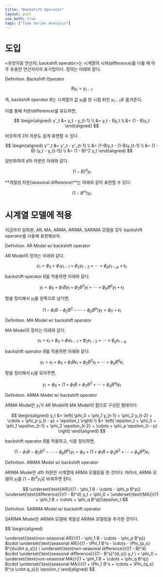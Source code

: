 ```yaml
---
title: "Backshift Operator"
layout: post
use_math: true
tags: ["Time Series Analysis"]
---
```


# 도입

\<후방이동 연산자; backshift operator\>는 시계열의 시차(difference)를 다룰 때 아주 유용한 연산자이자 표기법이다. 정의는 아래와 같다.


<div class="definition" markdown="1">

<span class="statement-title">Definition.</span> Backshift Operator<br>

$$
B y_t = y_{t-1}
$$

즉, backshift operator $B$는 시계열의 값 $y_t$를 한 시점 뒤인 $y_{t-1}$로 옮겨준다.

이를 통해 차분(difference)를 유도하면,

$$
\begin{aligned}
y'_t 
&= y_t - y_{t-1} \\
&= y_t - By_t \\
&= (1 - B)y_t  
\end{aligned}
$$

</div>

비슷하게 2차 차분도 쉽게 표현할 수 있다.

$$
\begin{aligned}
y''_t 
&= y'_t - y'_{t-1} \\
&= (1-B)y_t - (1-B)y_{t-1} \\
&= (1 - B) (y_t - y_{t-1}) \\
&= (1 - B)^2 y_t  
\end{aligned}
$$

일반화하여 $d$차 차분은 아래와 같다.

$$
(1 - B)^d y_t
$$

**계절성 차분(seasonal difference)**는 아래와 같이 표현할 수 있다.

$$
(1 - B^m)y_t
$$


# 시계열 모델에 적용

지금까지 살펴본, $\text{AR}$, $\text{MA}$, $\text{ARMA}$, $\text{ARIMA}$, $\text{SARIMA}$ 모델을 모두 backshift operator를 사용해 표현해보자.

<div class="statement" markdown="1">

<span class="statement-title">Definition.</span> AR Model w/ backshift operator<br>

AR Model의 정의는 아래와 같다.

$$
y_t = \phi_0 + \phi_1 y_{t-1} + \phi_2 y_{t-2} + \cdots + \phi_p y_{t - p} + \epsilon_t
$$

backshift operator $B$를 적용하면 아래와 같다.

$$
y_t = \phi_0 + \phi_1 B y_t + \phi_2 B^2 y_t + \cdots + \phi_p B^p y_t + \epsilon_t
$$

항을 정리해서 $y_t$를 왼쪽으로 넘기면,

$$
(1 - \phi_1 B - \phi_2 B^2 - \cdots - \phi_p B^p) y_t = \phi_0 + \epsilon_t
$$

</div>


<div class="statement" markdown="1">

<span class="statement-title">Definition.</span> MA Model w/ backshift operator<br>

MA Model의 정의는 아래와 같다.

$$
y_t = \epsilon_t + \phi_0 + \phi_1 \epsilon_{t-1} + \phi_2 \epsilon_{t-2} + \cdots + \phi_q \epsilon_{t - q}
$$

backshift operator $B$를 적용하면 아래와 같다.

$$
y_t = \epsilon_t + \phi_0 + \phi_1 B \epsilon_{t} + \phi_2 B^2 \epsilon_{t} + \cdots + \phi_q B^q \epsilon_{t}
$$

항을 정리해서 $\epsilon_t$을 모아주면,

$$
y_t = \phi_0 + (1 + \phi_1 B + \phi_2 B^2 + \cdots + \phi_q B^q) \epsilon_t
$$

</div>


<div class="statement" markdown="1">

<span class="statement-title">Definition.</span> ARMA Model w/ backshift operator<br>

ARMA Model은 $y_t$가 AR Model와 MA Model의 합으로 구성된 형태이다.

$$
\begin{aligned}
y_t 
&= 
\left( \phi_0 + \phi_1 y_{t-1} + \phi_2 y_{t-2} + \cdots + \phi_p y_{t - p} + \epsilon_t \right) \\
&+ \left( \epsilon_t + \phi_0 + \phi_1 \epsilon_{t-1} + \phi_2 \epsilon_{t-2} + \cdots + \phi_p \epsilon_{t - p} \right)
\end{aligned}
$$

backshift operator $B$를 적용하고, 식을 정리하면,

$$
(1 - \phi_1 B - \phi_2 B^2 - \cdots - \phi_p B^p) y_t  = \phi_0 + (1 + \phi_1 B + \phi_2 B^2 + \cdots + \phi_q B^q) \epsilon_t
$$

</div>


<div class="statement" markdown="1">

<span class="statement-title">Definition.</span> ARIMA Model w/ backshift operator<br>

ARIMA Model은 $d$차 차분한 시계열에 ARMA 모델링을 한 것이다. 따라서, ARMA 모델의 $y_t$를 $(1 - B)^d y_t$로 바꿔주면 된다.

$$
\underset{\text{AR}}{(1 - \phi_1 B - \cdots - \phi_p B^p)} 
\underset{\text{difference}}{(1 - B)^d} y_t  
= \phi_0 +
\underset{\text{MA}}{(1 + \phi_1 B + \cdots + \phi_q B^q)}\epsilon_t
$$

</div>


<div class="statement" markdown="1">

<span class="statement-title">Definition.</span> SARIMA Model w/ backshift operator<br>

SARIMA Model은 ARIMA 모델에 계절성 ARIMA 모델링을 추가한 것이다.

$$
\begin{aligned}

\underset{\text{non-seasonal AR}}{(1 - \phi_1 B - \cdots - \phi_p B^p)} 
&\cdot
\underset{\text{seasonal AR}}{(1 - \Phi_1 B^s - \cdots - \Phi_{p_s} B^{s\cdot p_s})} \\
\underset{\text{non-seasonal difference}}{(1 - B)^d} 
&\cdot
\underset{\text{seasonal difference}}{(1 - B^s)^{d_s}}
y_t  \\
= \phi_0 + 
\underset{\text{non-seasonal MA}}{(1 + \phi_1 B + \cdots + \phi_q B^q)} 
&\cdot
\underset{\text{seasonal MA}}{(1 + \Phi_1 B^s + \cdots + \Phi_{q_s} B^{s \cdot q_s})}
\epsilon_t
\end{aligned}
$$

</div>
